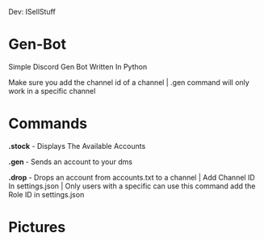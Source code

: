 Dev: ISellStuff

# Gen-Bot
Simple Discord Gen Bot Written In Python

Make sure you add the channel id of a channel | .gen command will only work in a specific channel

# Commands

**.stock** - Displays The Available Accounts

**.gen <account>** - Sends an account to your dms

**.drop** - Drops an account from accounts.txt to a channel | Add Channel ID In settings.json | Only users with a specific can use this command add the Role ID in settings.json

# Pictures

